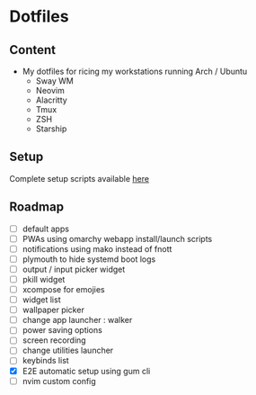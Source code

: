 # Dotfiles

## Content

- My dotfiles for ricing my workstations running Arch / Ubuntu
  - Sway WM
  - Neovim
  - Alacritty
  - Tmux
  - ZSH
  - Starship

## Setup

Complete setup scripts available [here](https://github.com/H-ADJI/cyborg)

## Roadmap

- [ ] default apps
- [ ] PWAs using omarchy webapp install/launch scripts
- [ ] notifications using mako instead of fnott
- [ ] plymouth to hide systemd boot logs
- [ ] output / input picker widget
- [ ] pkill widget
- [ ] xcompose for emojies
- [ ] widget list
- [ ] wallpaper picker
- [ ] change app launcher : walker
- [ ] power saving options
- [ ] screen recording
- [ ] change utilities launcher
- [ ] keybinds list
- [x] E2E automatic setup using gum cli
- [ ] nvim custom config
